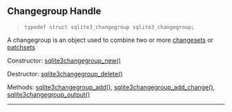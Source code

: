 ## Changegroup Handle


> ```
> typedef struct sqlite3_changegroup sqlite3_changegroup;
> 
> ```


A changegroup is an object used to combine two or more 
[changesets](sessionintro.html#changeset) or [patchsets](sessionintro.html#changeset)


Constructor: [sqlite3changegroup\_new()](#sqlite3changegroup_new)


Destructor: [sqlite3changegroup\_delete()](#sqlite3changegroup_delete)


Methods:
 [sqlite3changegroup\_add()](#sqlite3changegroup_add),
[sqlite3changegroup\_add\_change()](#sqlite3changegroup_add_change),
[sqlite3changegroup\_output()](#sqlite3changegroup_output)




---


